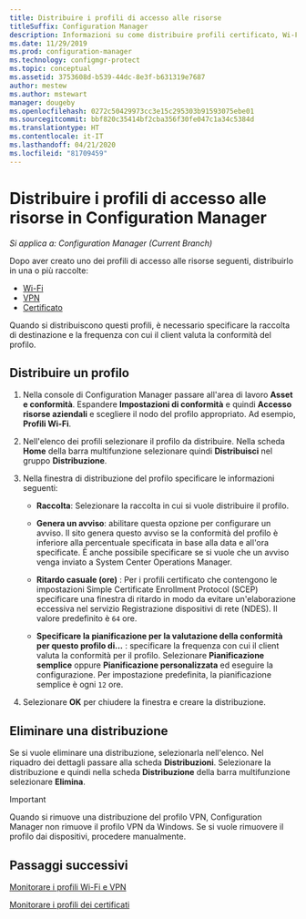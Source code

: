 ```yaml
---
title: Distribuire i profili di accesso alle risorse
titleSuffix: Configuration Manager
description: Informazioni su come distribuire profili certificato, Wi-Fi e VPN in Configuration Manager.
ms.date: 11/29/2019
ms.prod: configuration-manager
ms.technology: configmgr-protect
ms.topic: conceptual
ms.assetid: 3753608d-b539-44dc-8e3f-b631319e7687
author: mestew
ms.author: mstewart
manager: dougeby
ms.openlocfilehash: 0272c50429973cc3e15c295303b91593075ebe01
ms.sourcegitcommit: bbf820c35414bf2cba356f30fe047c1a34c5384d
ms.translationtype: HT
ms.contentlocale: it-IT
ms.lasthandoff: 04/21/2020
ms.locfileid: "81709459"
---
```

# <a name="deploy-resource-access-profiles-in-configuration-manager"></a>Distribuire i profili di accesso alle risorse in Configuration Manager

*Si applica a: Configuration Manager (Current Branch)*

Dopo aver creato uno dei profili di accesso alle risorse seguenti, distribuirlo in una o più raccolte:

- [Wi-Fi](create-wifi-profiles.md)
- [VPN](create-vpn-profiles.md)
- [Certificato](create-certificate-profiles.md)

Quando si distribuiscono questi profili, è necessario specificare la raccolta di destinazione e la frequenza con cui il client valuta la conformità del profilo.  

## <a name="deploy-a-profile"></a>Distribuire un profilo

1. Nella console di Configuration Manager passare all'area di lavoro **Asset e conformità**. Espandere **Impostazioni di conformità** e quindi **Accesso risorse aziendali** e scegliere il nodo del profilo appropriato. Ad esempio, **Profili Wi-Fi**.

1. Nell'elenco dei profili selezionare il profilo da distribuire. Nella scheda **Home** della barra multifunzione selezionare quindi **Distribuisci** nel gruppo **Distribuzione**.  

1. Nella finestra di distribuzione del profilo specificare le informazioni seguenti:  

    - **Raccolta**: Selezionare la raccolta in cui si vuole distribuire il profilo.

    - **Genera un avviso**: abilitare questa opzione per configurare un avviso. Il sito genera questo avviso se la conformità del profilo è inferiore alla percentuale specificata in base alla data e all'ora specificate. È anche possibile specificare se si vuole che un avviso venga inviato a System Center Operations Manager.

    - **Ritardo casuale (ore)** : Per i profili certificato che contengono le impostazioni Simple Certificate Enrollment Protocol (SCEP) specificare una finestra di ritardo in modo da evitare un'elaborazione eccessiva nel servizio Registrazione dispositivi di rete (NDES). Il valore predefinito è `64` ore.  

    - **Specificare la pianificazione per la valutazione della conformità per questo profilo di...** : specificare la frequenza con cui il client valuta la conformità per il profilo. Selezionare **Pianificazione semplice** oppure **Pianificazione personalizzata** ed eseguire la configurazione. Per impostazione predefinita, la pianificazione semplice è ogni `12` ore.

1. Selezionare **OK** per chiudere la finestra e creare la distribuzione.

## <a name="delete-a-deployment"></a>Eliminare una distribuzione

Se si vuole eliminare una distribuzione, selezionarla nell'elenco. Nel riquadro dei dettagli passare alla scheda **Distribuzioni**. Selezionare la distribuzione e quindi nella scheda **Distribuzione** della barra multifunzione selezionare **Elimina**.

> [!IMPORTANT]
> Quando si rimuove una distribuzione del profilo VPN, Configuration Manager non rimuove il profilo VPN da Windows. Se si vuole rimuovere il profilo dai dispositivi, procedere manualmente.

## <a name="next-steps"></a>Passaggi successivi

[Monitorare i profili Wi-Fi e VPN](monitor-wifi-email-vpn-profiles.md)

[Monitorare i profili dei certificati](monitor-certificate-profiles.md)
